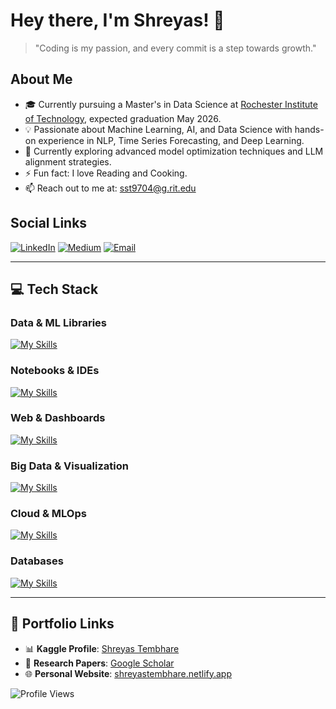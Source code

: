 # Hey there, I'm Shreyas! 👋

> "Coding is my passion, and every commit is a step towards growth."

## About Me
- 🎓 Currently pursuing a Master's in Data Science at [Rochester Institute of Technology](https://www.rit.edu), expected graduation May 2026.
- 💡 Passionate about Machine Learning, AI, and Data Science with hands-on experience in NLP, Time Series Forecasting, and Deep Learning.
- 🌱 Currently exploring advanced model optimization techniques and LLM alignment strategies.
- ⚡ Fun fact: I love Reading and Cooking.
- 📫 Reach out to me at: [sst9704@g.rit.edu](mailto:sst9704@g.rit.edu)

## Social Links
[![LinkedIn](https://img.shields.io/badge/LinkedIn-0A66C2?style=for-the-badge&logo=linkedin)](https://www.linkedin.com/in/shreyas-tembhare/) [![Medium](https://img.shields.io/badge/Medium-000000?style=for-the-badge&logo=medium)](https://medium.com/turing-around) [![Email](https://img.shields.io/badge/Email-D14836?style=for-the-badge&logo=gmail)](mailto:sst9704@g.rit.edu)

---

## 💻 Tech Stack

### Data & ML Libraries
[![My Skills](https://skillicons.dev/icons?i=python,java,sql,scikit,pandas,numpy,matplotlib,seaborn,plotly&perline=9)](https://skillicons.dev)

### Notebooks & IDEs
[![My Skills](https://skillicons.dev/icons?i=jupyter,vscode&perline=2)](https://skillicons.dev)

### Web & Dashboards
[![My Skills](https://skillicons.dev/icons?i=streamlit&perline=1)](https://skillicons.dev)

### Big Data & Visualization
[![My Skills](https://skillicons.dev/icons?i=spark,tableau,powerbi&perline=3)](https://skillicons.dev)

### Cloud & MLOps
[![My Skills](https://skillicons.dev/icons?i=aws,docker,githubactions&perline=3)](https://skillicons.dev)

### Databases
[![My Skills](https://skillicons.dev/icons?i=postgresql&perline=1)](https://skillicons.dev)

---

## 🔗 Portfolio Links
- 📊 **Kaggle Profile**: [Shreyas Tembhare](https://www.kaggle.com/shreyastembhare)
- 📄 **Research Papers**: [Google Scholar](https://scholar.google.com/citations?user=hJtDkRcAAAAJ&hl=en)
- 🌐 **Personal Website**: [shreyastembhare.netlify.app](https://shreyastembhare.netlify.app/)

<!-- Profile Views Counter -->
![Profile Views](https://komarev.com/ghpvc/?username=ShreyasTembhare&color=brightgreen)
